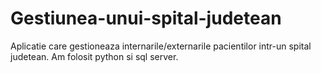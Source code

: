 # Gestiunea-unui-spital-judetean
Aplicatie care gestioneaza internarile/externarile pacientilor intr-un spital judetean. Am folosit python si sql server.
